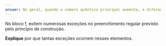 ```yaml
---
answer: No geral, quando o número quântico principal aumenta, a diferença de energia entre os orbitais fica cada vez menor. Essa tendência indica que não é necessária uma grande quantidade de energia para rearranjar a estrutura eletrônica.
---
```


No bloco f, exitem numerosas exceções no preenchimento regular previsto pelo princípio de construção.

**Explique** por que tantas exceções ocorrem nesses elementos.
